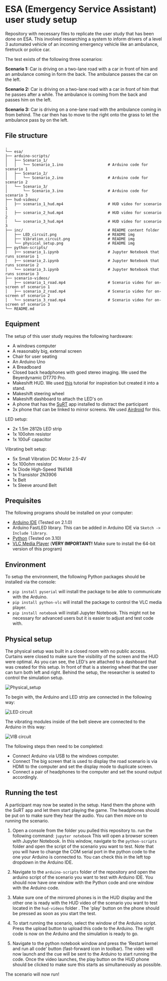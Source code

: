 # ESA (Emergency Service Assistant) user study setup
Repository with necessary files to replicate the user study that has been done on ESA. This involved researching a system to inform drivers of a level 3 automated vehicle of an incoming emergency vehicle like an ambulance, firetruck or police car.

The test exists of the following three scenarios: 

**Scenario 1:** Car is driving on a two-lane road with a car in front of him and an ambulance coming in form the back. The ambulance passes the car on the left.  

**Scenario 2:** Car is driving on a two-lane road with a car in front of him that he passes after a while. The ambulance is coming from the back and passes him on the left.  

**Scenario 3:** Car is driving on a one-lane road with the ambulance coming in from behind. The car then has to move to the right onto the grass to let the ambulance pass by on the left.  

## File structure


    .
    └── esa/  
    ├── arduino-scripts/  
    │   ├── Scenario_1/  
    │   │   └── Scenario_1.ino                    # Arduino code for scenario 1
    │   ├── Scenario_2/  
    │   │   └── Scenario_2.ino                    # Arduino code for scenario 2
    │   └── Scenario_3/  
    │       └── Scenario_3.ino                    # Arduino code for scenario 3
    ├── hud-videos/  
    │   ├── scenario_1_hud.mp4                    # HUD video for scenario 1  
    │   ├── scenario_2_hud.mp4                    # HUD video for scenario 2  
    │   └── scenario_3_hud.mp4                    # HUD video for scenario 3   
    ├── inc/                                      # README content folder
    │   ├── LED_circuit.png                       # README img 
    │   ├── Vibration_circuit.png                 # README img 
    │   └── physical_setup.png                    # README img   
    ├── python-scripts/  
    │   ├── scenario_1.ipynb                      # Jupyter Notebook that runs scenario 1
    │   ├── scenario_2.ipynb                      # Jupyter Notebook that runs scenario 2 
    │   └── scenario_3.ipynb                      # Jupyter Notebook that runs scenario 3 
    ├── scenario-videos/  
    │   ├── scenario_1_road.mp4                   # Scenario video for on-screen of scenario 1  
    │   ├── scenario_2_road.mp4                   # Scenario video for on-screen of scenario 2 
    │   └── scenario_3_road.mp4                   # Scenario video for on-screen of scenario 3   
    └── README.md



## Equipment
The setup of this user study requires the following hardsware:
- A windows computer
- A reasonably big, external screen
- Chair for user seating
- An Arduino Uno
- A Breadboard
- Closed back headphones with goed stereo imaging. We used the Beyerdynamic DT770 Pro.
- Makeshift HUD. We used [this](https://www.youtube.com/watch?v=m9AUhavpY7o&ab_channel=ProjectDiY) tutorial for inspiration but created it into a stand.
- Makeshift steering wheel
- Makeshift dashboard to attach the LED's on
- A phone that has the [SuRT](https://www.researchgate.net/figure/Surrogate-reference-task-SuRT-example-screen_fig5_256446631) app installed to distract the participant
- 2x phone that can be linked to mirror screens. We used [Airdroid](https://play.google.com/store/apps/details?id=com.sand.aircast&hl=en_US&pli=1) for this.

LED setup:
- 2x 1.5m 2812b LED strip 
- 1x 100ohm resistor 
- 1x 100uF capacitor

Vibrating belt setup:
- 5x Small Vibration DC Motor 2.5-4V
- 5x 100ohm resistor 
- 1x Diode High-Speed 1N4148 
- 1x Transistor 2N3906 
- 1x Belt 
- 1x Sleeve around Belt   

## Prequisites
The following programs should be installed on your computer:
- [Arduino IDE](https://www.arduino.cc/en/software) (Tested on 2.1.0)
- Arduino FastLED library. This can be added in Arduino IDE via `Sketch -> Include library`.
- [Python](https://www.python.org/downloads/) (Tested on 3.10)
- [VLC Media Player](https://www.videolan.org/vlc/) (**VERY IMPORTANT!** Make sure to install the 64-bit version of this program)


## Environment
To setup the environment, the following Python packages should be installed via the console:
- `pip install pyserial` will install the package to be able to communicate with the Arduino.
- `pip install python-vlc` will install the package to control the VLC media player.
- `pip install notebook` will install Jupyter Notebook. This might not be necessary for advanced users but it is easier to adjust and test code with.


## Physical setup

The physical setup was built in a closed room with no public access. Curtains were closed to make sure the visibility of the screen and the HUD were optimal. As you can see, the LED's are attached to a dashboard that was created for this setup. In front of that is a steering wheel that the user can turn both left and right. Behind the setup, the researcher is seated to control the simulation setup.

![Physical_setup](https://github.com/tommenomnom/esa/blob/main/inc/physical_setup.jpg?raw=true)

To begin with, the Arduino and LED strip are connected in the following way:  

![LED circuit](https://github.com/tommenomnom/esa/blob/main/inc/LED_circuit.png?raw=true)


The vibrating modules inside of the belt sleeve are connected to the Arduino in this way:  

![VIB circuit](https://github.com/tommenomnom/esa/blob/main/inc/Vibration_circuit.png?raw=true)  

The following steps then need to be completed:
- Connect Arduino via USB to the windows computer.  
- Connect The big screen that is used to display the road scenario is via HDMI to the computer and set the display mode to duplicate screen.
- Connect a pair of headphones to the computer and set the sound output accordingly.

## Running the test

A participant may now be seated in the setup. Hand them the phone with the SuRT app and let them start playing the game. The headphones should be put on to make sure they hear the audio. You can then move on to running the scenario.

1. Open a console from the folder you pulled this repository to. run the following command: `jupyter notebook`
This will open a browser screen with Jupyter Notebook. In this window, navigate to the `python-scripts` folder and open the script of the scenario you want to test. Note that you will have to change the COM serial port in the python code to the one your Arduino is connected to. You can check this in the left top dropdown in the Arduino IDE.

2. Navigate to the `arduino-scripts` folder of the repository and open the arduino script of the scenario you want to test with Arduino IDE.
You should now have one window with the Python code and one window with the Arduino code.  

3. Make sure one of the mirrored phones is in the HUD display and the other one is ready with the HUD video of the scenario you want to test located in the `hud-videos` folder . The 'play' button on the phone should be pressed as soon as you start the test.

4. To start running the scenario, select the window of the Arduino script. Press the upload button to upload this code to the Arduino.
The right code is now on the Arduino and the simulation is ready to go.  

5. Navigate to the python notebook window and press the 'Restart kernel and run all code' button (fast-forward icon in toolbar).
The video will now launch and the cue will be sent to the Arduino to start running the code. Once the video launches, the play button on the HUD phone should be clicked to make sure this starts as simultaneously as possible. 

The scenario will now run!


